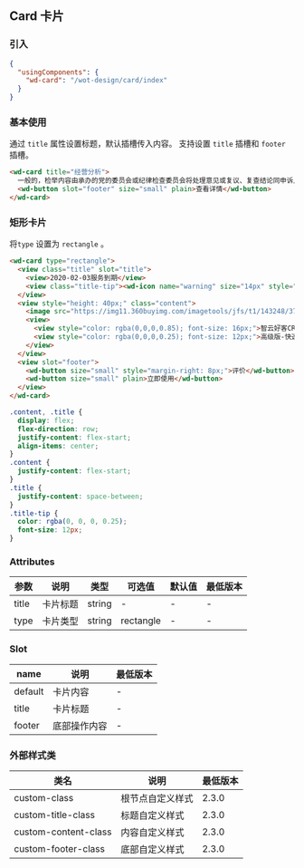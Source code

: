 ## Card 卡片

### 引入

```json
{
  "usingComponents": {
    "wd-card": "/wot-design/card/index"
  }
}
```

### 基本使用

通过 `title` 属性设置标题，默认插槽传入内容。
支持设置 `title` 插槽和 `footer` 插槽。

```html
<wd-card title="经营分析">
  一般的，检举内容由承办的党的委员会或纪律检查委员会将处理意见或复议、复查结论同申诉人见面，听取其意见。复议、复查的结论和决定，应交给申诉人一份。
  <wd-button slot="footer" size="small" plain>查看详情</wd-button>
</wd-card>
```

### 矩形卡片

将`type` 设置为 `rectangle` 。

```html
<wd-card type="rectangle">
  <view class="title" slot="title">
    <view>2020-02-03服务到期</view>
    <view class="title-tip"><wd-icon name="warning" size="14px" style="vertical-align: bottom"/> 您可以去电脑上使用该服务</view>
  </view>
  <view style="height: 40px;" class="content">
    <image src="https://img11.360buyimg.com/imagetools/jfs/t1/143248/37/5695/265818/5f3a8546E98d998a4/745897ca9c9e474b.jpg" width="40" height="40" alt="joy" style="border-radius: 4px; margin-right: 12px;" />
    <view>
      <view style="color: rgba(0,0,0,0.85); font-size: 16px;">智云好客CRM短信_催评营销</view>
      <view style="color: rgba(0,0,0,0.25); font-size: 12px;">高级版-快速吸粉 | 周期一年 </view>
    </view>
  </view>
  <view slot="footer">
    <wd-button size="small" style="margin-right: 8px;">评价</wd-button>
    <wd-button size="small" plain>立即使用</wd-button>
  </view>
</wd-card>
```
```css
.content, .title {
  display: flex;
  flex-direction: row;
  justify-content: flex-start;
  align-items: center;
}
.content {
  justify-content: flex-start;
}
.title {
  justify-content: space-between;
}
.title-tip {
  color: rgba(0, 0, 0, 0.25);
  font-size: 12px;
}
```

### Attributes
| 参数 | 说明 | 类型 | 可选值 | 默认值 | 最低版本 |
|-----|-----|------|-------|-------|--------|
| title | 卡片标题 | string | - | - | - |
| type | 卡片类型 | string | rectangle | - | - |

### Slot

| name | 说明 | 最低版本 |
|------|-----|---------|
| default | 卡片内容 | - |
| title | 卡片标题 | - |
| footer | 底部操作内容 | - |

### 外部样式类

| 类名 | 说明 | 最低版本 |
|-----|------|--------|
| custom-class | 根节点自定义样式 | 2.3.0 |
| custom-title-class | 标题自定义样式 | 2.3.0 |
| custom-content-class | 内容自定义样式 | 2.3.0 |
| custom-footer-class | 底部自定义样式 | 2.3.0 |
